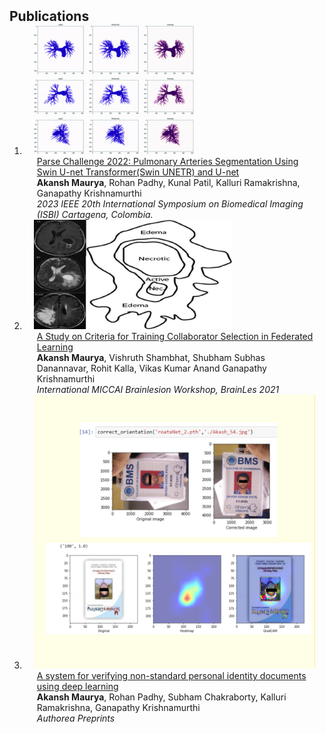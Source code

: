 <h2 id="publications" style="margin: 2px 0px -15px;">Publications</h2>

<div class="publications">
<ol class="bibliography">

<li>
<div class="pub-row">

  <div class="col-sm-3 abbr" style="position: relative;padding-center: 15px;padding-left: 15px;">
    <img src="images/img_parse.jpg" class="teaser img-fluid z-depth-1">
  </div>

  <div class="col-sm-9" style="position: relative;padding-right: 15px;padding-left: 20px;">
    <div class="title"><a href="https://ieeexplore.ieee.org/document/10230839/">Parse Challenge 2022: Pulmonary Arteries Segmentation Using Swin U-net Transformer(Swin UNETR) and U-net
</a></div>
    <div class="author"><strong>Akansh Maurya</strong>, Rohan Padhy, Kunal Patil, Kalluri Ramakrishna, Ganapathy Krishnamurthi</div>
    <div class="periodical"><em>2023 IEEE 20th International Symposium on Biomedical Imaging (ISBI) Cartagena, Colombia.</em></div>
  </div>
</div> 
</li>

<li>
<div class="pub-row">

  <div class="col-sm-3 abbr" style="position: relative;padding-right: 15px;padding-left: 15px;">
    <img src="images/miccai(1).png" class="teaser img-fluid z-depth-1">
  </div>

  <div class="col-sm-9" style="position: relative;padding-right: 15px;padding-left: 20px;">
    <div class="title"><a href="https://link.springer.com/chapter/10.1007/978-3-031-09002-8_41">A Study on Criteria for Training Collaborator Selection in Federated Learning
</a></div>
    <div class="author"><strong>Akansh Maurya</strong>, Vishruth Shambhat, Shubham Subhas Danannavar, Rohit Kalla, Vikas Kumar Anand Ganapathy Krishnamurthi</div>
    <div class="periodical"><em>International MICCAI Brainlesion Workshop, BrainLes 2021</em></div>
  </div>
</div> 
</li>

<li>
<div class="pub-row">

  <div class="col-sm-3 abbr" style="position: relative;padding-right: 15px;padding-left: 15px;">
    <img src="images/Thumb.png" class="teaser img-fluid z-depth-1">
  </div>

  <div class="col-sm-9" style="position: relative;padding-right: 15px;padding-left: 20px;">
    <div class="title"><a href="https://www.authorea.com/doi/full/10.22541/au.164933883.36631178">A system for verifying non-standard personal identity documents using deep learning
</a></div>
    <div class="author"><strong>Akansh Maurya</strong>, Rohan Padhy, Subham Chakraborty, Kalluri Ramakrishna, Ganapathy Krishnamurthi</div>
    <div class="periodical"><em>Authorea Preprints</em></div>
  </div>
</div> 
</li>
